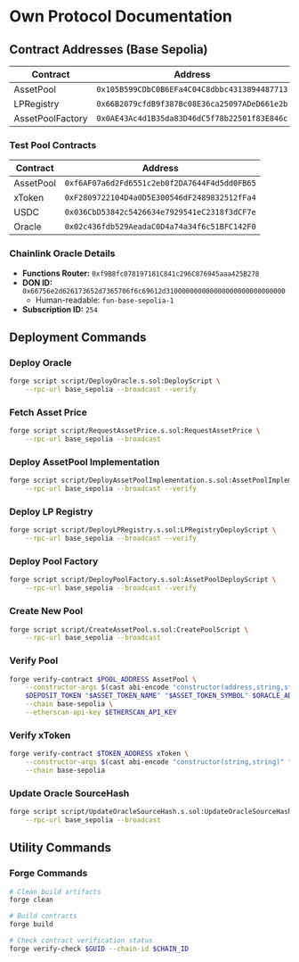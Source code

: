 # Own Protocol Documentation

## Contract Addresses (Base Sepolia)

| Contract         | Address                                      |
| ---------------- | -------------------------------------------- |
| AssetPool        | `0x105B599CDbC0B6EFa4C04C8dbbc4313894487713` |
| LPRegistry       | `0x66B2079cfdB9f387Bc08E36ca25097ADeD661e2b` |
| AssetPoolFactory | `0x0AE43Ac4d1B35da83D46dC5f78b22501f83E846c` |

### Test Pool Contracts

| Contract  | Address                                      |
| --------- | -------------------------------------------- |
| AssetPool | `0xf6AF07a6d2Fd6551c2eb0f2DA7644F4d5dd0FB65` |
| xToken    | `0xF2809722104D4a0D5E300546dF2489832512fFa4` |
| USDC      | `0x036CbD53842c5426634e7929541eC2318f3dCF7e` |
| Oracle    | `0x02c436fdb529AeadaC0D4a74a34f6c51BFC142F0` |

### Chainlink Oracle Details

- **Functions Router:** `0xf9B8fc078197181C841c296C876945aaa425B278`
- **DON ID:** `0x66756e2d626173652d7365706f6c69612d310000000000000000000000000000`
  - Human-readable: `fun-base-sepolia-1`
- **Subscription ID:** `254`

## Deployment Commands

### Deploy Oracle

```bash
forge script script/DeployOracle.s.sol:DeployScript \
    --rpc-url base_sepolia --broadcast --verify
```

### Fetch Asset Price

```bash
forge script script/RequestAssetPrice.s.sol:RequestAssetPrice \
    --rpc-url base_sepolia --broadcast
```

### Deploy AssetPool Implementation

```bash
forge script script/DeployAssetPoolImplementation.s.sol:AssetPoolImplementationDeployScript \
    --rpc-url base_sepolia --broadcast --verify
```

### Deploy LP Registry

```bash
forge script script/DeployLPRegistry.s.sol:LPRegistryDeployScript \
    --rpc-url base_sepolia --broadcast --verify
```

### Deploy Pool Factory

```bash
forge script script/DeployPoolFactory.s.sol:AssetPoolDeployScript \
    --rpc-url base_sepolia --broadcast --verify
```

### Create New Pool

```bash
forge script script/CreateAssetPool.s.sol:CreatePoolScript \
    --rpc-url base_sepolia --broadcast
```

### Verify Pool

```bash
forge verify-contract $POOL_ADDRESS AssetPool \
    --constructor-args $(cast abi-encode "constructor(address,string,string,address,address,uint256,uint256,address)" \
    $DEPOSIT_TOKEN "$ASSET_TOKEN_NAME" "$ASSET_TOKEN_SYMBOL" $ORACLE_ADDRESS $LP_REGISTRY $CYCLE_PERIOD $REBALANCE_PERIOD $OWNER) \
    --chain base-sepolia \
    --etherscan-api-key $ETHERSCAN_API_KEY
```

### Verify xToken

```bash
forge verify-contract $TOKEN_ADDRESS xToken \
    --constructor-args $(cast abi-encode "constructor(string,string)" "$ASSET_TOKEN_NAME" "$ASSET_TOKEN_SYMBOL") \
    --chain base-sepolia
```

### Update Oracle SourceHash

```bash
forge script script/UpdateOracleSourceHash.s.sol:UpdateOracleSourceHashScript \
    --rpc-url base_sepolia --broadcast
```

## Utility Commands

### Forge Commands

```bash
# Clean build artifacts
forge clean

# Build contracts
forge build

# Check contract verification status
forge verify-check $GUID --chain-id $CHAIN_ID
```
